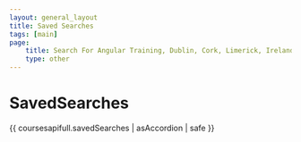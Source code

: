 ```yaml
---
layout: general_layout
title: Saved Searches
tags: [main]
page:
    title: Search For Angular Training, Dublin, Cork, Limerick, Ireland
    type: other
---
```

# SavedSearches 

{{ coursesapifull.savedSearches | asAccordion | safe }}
